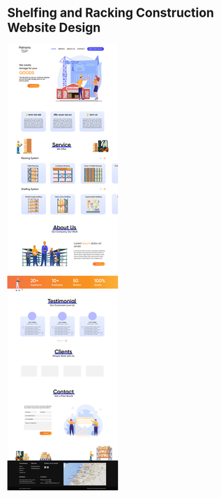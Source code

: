 # Shelfing and Racking Construction Website Design
![Website Design](https://github.com/MustafaPatharia/Shelfing-and-Racking-Website-Design/blob/master/landing%20page.png)
